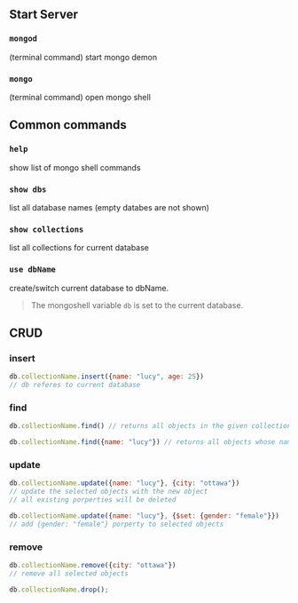 ## Start Server
### `mongod`
(terminal command) start mongo demon

### `mongo`
(terminal command) open mongo shell 

## Common commands

### `help`

show list of mongo shell commands

### `show dbs`

list all database names (empty databes are not shown)

### `show collections`
list all collections for current database

### `use dbName`
create/switch current database to dbName. 
> The mongoshell variable `db` is set to the current database.

## CRUD

### insert

```javascript
db.collectionName.insert({name: "lucy", age: 25})
// db referes to current database
```

### find

```javascript
db.collectionName.find() // returns all objects in the given collection

db.collectionName.find({name: "lucy"}) // returns all objects whose name property is lucy
```

### update

```javascript
db.collectionName.update({name: "lucy"}, {city: "ottawa"})
// update the selected objects with the new object
// all existing porperties will be deleted

db.collectionName.update({name: "lucy"}, {$set: {gender: "female"}})
// add {gender: "female"} porperty to selected objects
```

### remove

```javascript
db.collectionName.remove({city: "ottawa"})
// remove all selected objects

db.collectionName.drop();
```